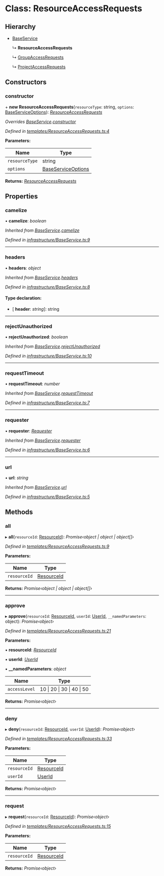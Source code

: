 # Class: ResourceAccessRequests

## Hierarchy

* [BaseService](_infrastructure_baseservice_.baseservice.md)

  ↳ **ResourceAccessRequests**

  ↳ [GroupAccessRequests](_services_groupaccessrequests_.groupaccessrequests.md)

  ↳ [ProjectAccessRequests](_services_projectaccessrequests_.projectaccessrequests.md)

## Constructors

###  constructor

\+ **new ResourceAccessRequests**(`resourceType`: string, `options`: [BaseServiceOptions](../interfaces/_infrastructure_index_.baseserviceoptions.md)): *[ResourceAccessRequests](_templates_resourceaccessrequests_.resourceaccessrequests.md)*

*Overrides [BaseService](_infrastructure_baseservice_.baseservice.md).[constructor](_infrastructure_baseservice_.baseservice.md#constructor)*

*Defined in [templates/ResourceAccessRequests.ts:4](https://github.com/arsdehnel/node-gitlab/blob/c2ee9bb/src/templates/ResourceAccessRequests.ts#L4)*

**Parameters:**

Name | Type |
------ | ------ |
`resourceType` | string |
`options` | [BaseServiceOptions](../interfaces/_infrastructure_index_.baseserviceoptions.md) |

**Returns:** *[ResourceAccessRequests](_templates_resourceaccessrequests_.resourceaccessrequests.md)*

## Properties

###  camelize

• **camelize**: *boolean*

*Inherited from [BaseService](_infrastructure_baseservice_.baseservice.md).[camelize](_infrastructure_baseservice_.baseservice.md#camelize)*

*Defined in [infrastructure/BaseService.ts:9](https://github.com/arsdehnel/node-gitlab/blob/c2ee9bb/src/infrastructure/BaseService.ts#L9)*

___

###  headers

• **headers**: *object*

*Inherited from [BaseService](_infrastructure_baseservice_.baseservice.md).[headers](_infrastructure_baseservice_.baseservice.md#headers)*

*Defined in [infrastructure/BaseService.ts:8](https://github.com/arsdehnel/node-gitlab/blob/c2ee9bb/src/infrastructure/BaseService.ts#L8)*

#### Type declaration:

* \[ **header**: *string*\]: string

___

###  rejectUnauthorized

• **rejectUnauthorized**: *boolean*

*Inherited from [BaseService](_infrastructure_baseservice_.baseservice.md).[rejectUnauthorized](_infrastructure_baseservice_.baseservice.md#rejectunauthorized)*

*Defined in [infrastructure/BaseService.ts:10](https://github.com/arsdehnel/node-gitlab/blob/c2ee9bb/src/infrastructure/BaseService.ts#L10)*

___

###  requestTimeout

• **requestTimeout**: *number*

*Inherited from [BaseService](_infrastructure_baseservice_.baseservice.md).[requestTimeout](_infrastructure_baseservice_.baseservice.md#requesttimeout)*

*Defined in [infrastructure/BaseService.ts:7](https://github.com/arsdehnel/node-gitlab/blob/c2ee9bb/src/infrastructure/BaseService.ts#L7)*

___

###  requester

• **requester**: *[Requester](../interfaces/_infrastructure_index_.requester.md)*

*Inherited from [BaseService](_infrastructure_baseservice_.baseservice.md).[requester](_infrastructure_baseservice_.baseservice.md#requester)*

*Defined in [infrastructure/BaseService.ts:6](https://github.com/arsdehnel/node-gitlab/blob/c2ee9bb/src/infrastructure/BaseService.ts#L6)*

___

###  url

• **url**: *string*

*Inherited from [BaseService](_infrastructure_baseservice_.baseservice.md).[url](_infrastructure_baseservice_.baseservice.md#url)*

*Defined in [infrastructure/BaseService.ts:5](https://github.com/arsdehnel/node-gitlab/blob/c2ee9bb/src/infrastructure/BaseService.ts#L5)*

## Methods

###  all

▸ **all**(`resourceId`: [ResourceId](../modules/_services_index_.md#resourceid)): *Promise‹object | object | object[]›*

*Defined in [templates/ResourceAccessRequests.ts:9](https://github.com/arsdehnel/node-gitlab/blob/c2ee9bb/src/templates/ResourceAccessRequests.ts#L9)*

**Parameters:**

Name | Type |
------ | ------ |
`resourceId` | [ResourceId](../modules/_services_index_.md#resourceid) |

**Returns:** *Promise‹object | object | object[]›*

___

###  approve

▸ **approve**(`resourceId`: [ResourceId](../modules/_services_index_.md#resourceid), `userId`: [UserId](../modules/_services_index_.md#userid), `__namedParameters`: object): *Promise‹object›*

*Defined in [templates/ResourceAccessRequests.ts:21](https://github.com/arsdehnel/node-gitlab/blob/c2ee9bb/src/templates/ResourceAccessRequests.ts#L21)*

**Parameters:**

▪ **resourceId**: *[ResourceId](../modules/_services_index_.md#resourceid)*

▪ **userId**: *[UserId](../modules/_services_index_.md#userid)*

▪ **__namedParameters**: *object*

Name | Type |
------ | ------ |
`accessLevel` | 10 &#124; 20 &#124; 30 &#124; 40 &#124; 50 |

**Returns:** *Promise‹object›*

___

###  deny

▸ **deny**(`resourceId`: [ResourceId](../modules/_services_index_.md#resourceid), `userId`: [UserId](../modules/_services_index_.md#userid)): *Promise‹object›*

*Defined in [templates/ResourceAccessRequests.ts:33](https://github.com/arsdehnel/node-gitlab/blob/c2ee9bb/src/templates/ResourceAccessRequests.ts#L33)*

**Parameters:**

Name | Type |
------ | ------ |
`resourceId` | [ResourceId](../modules/_services_index_.md#resourceid) |
`userId` | [UserId](../modules/_services_index_.md#userid) |

**Returns:** *Promise‹object›*

___

###  request

▸ **request**(`resourceId`: [ResourceId](../modules/_services_index_.md#resourceid)): *Promise‹object›*

*Defined in [templates/ResourceAccessRequests.ts:15](https://github.com/arsdehnel/node-gitlab/blob/c2ee9bb/src/templates/ResourceAccessRequests.ts#L15)*

**Parameters:**

Name | Type |
------ | ------ |
`resourceId` | [ResourceId](../modules/_services_index_.md#resourceid) |

**Returns:** *Promise‹object›*
